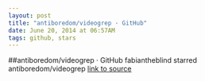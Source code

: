 ```yaml
---
layout: post
title: "antiboredom/videogrep · GitHub"
date: June 20, 2014 at 06:57AM
tags: github, stars
---
```

##antiboredom/videogrep · GitHub
fabiantheblind starred antiboredom/videogrep
[link to source](http://ift.tt/1iMo28Z) 
